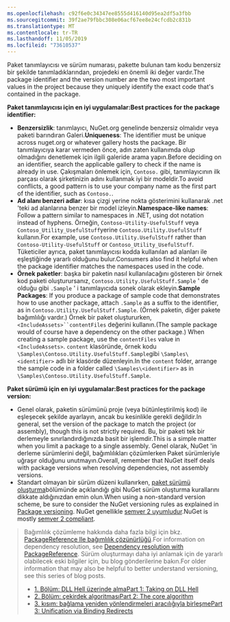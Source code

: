 ```yaml
---
ms.openlocfilehash: c92f6e0c34347ee8555d416140d95ea2df5a3fbb
ms.sourcegitcommit: 39f2ae79fbbc308e06acf67ee8e24cfcdb2c831b
ms.translationtype: MT
ms.contentlocale: tr-TR
ms.lasthandoff: 11/05/2019
ms.locfileid: "73610537"
---
```

<span data-ttu-id="6ca0d-101">Paket tanımlayıcısı ve sürüm numarası, pakette bulunan tam kodu benzersiz bir şekilde tanımladıklarından, projedeki en önemli iki değer vardır.</span><span class="sxs-lookup"><span data-stu-id="6ca0d-101">The package identifier and the version number are the two most important values in the project because they uniquely identify the exact code that's contained in the package.</span></span>

<span data-ttu-id="6ca0d-102">**Paket tanımlayıcısı için en iyi uygulamalar:**</span><span class="sxs-lookup"><span data-stu-id="6ca0d-102">**Best practices for the package identifier:**</span></span>

- <span data-ttu-id="6ca0d-103">**Benzersizlik**: tanımlayıcı, NuGet.org genelinde benzersiz olmalıdır veya paketi barındıran Galeri.</span><span class="sxs-lookup"><span data-stu-id="6ca0d-103">**Uniqueness**: The identifier must be unique across nuget.org or whatever gallery hosts the package.</span></span> <span data-ttu-id="6ca0d-104">Bir tanımlayıcıya karar vermeden önce, adın zaten kullanımda olup olmadığını denetlemek için ilgili galeride arama yapın.</span><span class="sxs-lookup"><span data-stu-id="6ca0d-104">Before deciding on an identifier, search the applicable gallery to check if the name is already in use.</span></span> <span data-ttu-id="6ca0d-105">Çakışmaları önlemek için, `Contoso.` gibi, tanımlayıcının ilk parçası olarak şirketinizin adını kullanmak iyi bir modeldir.</span><span class="sxs-lookup"><span data-stu-id="6ca0d-105">To avoid conflicts, a good pattern is to use your company name as the first part of the identifier, such as `Contoso.`.</span></span>
- <span data-ttu-id="6ca0d-106">**Ad alanı benzeri adlar**: kısa çizgi yerine nokta gösterimini kullanarak .net 'teki ad alanlarına benzer bir model izleyin.</span><span class="sxs-lookup"><span data-stu-id="6ca0d-106">**Namespace-like names**: Follow a pattern similar to namespaces in .NET, using dot notation instead of hyphens.</span></span> <span data-ttu-id="6ca0d-107">Örneğin, `Contoso-Utility-UsefulStuff` veya `Contoso_Utility_UsefulStuff`yerine `Contoso.Utility.UsefulStuff` kullanın.</span><span class="sxs-lookup"><span data-stu-id="6ca0d-107">For example, use `Contoso.Utility.UsefulStuff` rather than `Contoso-Utility-UsefulStuff` or `Contoso_Utility_UsefulStuff`.</span></span> <span data-ttu-id="6ca0d-108">Tüketiciler ayrıca, paket tanımlayıcısı kodda kullanılan ad alanları ile eşleştiğinde yararlı olduğunu bulur.</span><span class="sxs-lookup"><span data-stu-id="6ca0d-108">Consumers also find it helpful when the package identifier matches the namespaces used in the code.</span></span>
- <span data-ttu-id="6ca0d-109">**Örnek paketler**: başka bir paketin nasıl kullanılacağını gösteren bir örnek kod paketi oluşturursanız, `Contoso.Utility.UsefulStuff.Sample` ' de olduğu gibi `.Sample` ' i tanımlayıcıda sonek olarak ekleyin.</span><span class="sxs-lookup"><span data-stu-id="6ca0d-109">**Sample Packages**: If you produce a package of sample code that demonstrates how to use another package, attach `.Sample` as a suffix to the identifier, as in `Contoso.Utility.UsefulStuff.Sample`.</span></span> <span data-ttu-id="6ca0d-110">(Örnek paketin, diğer pakete bağımlılığı vardır.) Örnek bir paket oluştururken, `<IncludeAssets>``contentFiles` değerini kullanın.</span><span class="sxs-lookup"><span data-stu-id="6ca0d-110">(The sample package would of course have a dependency on the other package.) When creating a sample package, use the `contentFiles` value in `<IncludeAssets>`.</span></span> <span data-ttu-id="6ca0d-111">`content` klasöründe, örnek kodu `\Samples\Contoso.Utility.UsefulStuff.Sample`gibi `\Samples\<identifier>` adlı bir klasörde düzenleyin.</span><span class="sxs-lookup"><span data-stu-id="6ca0d-111">In the `content` folder, arrange the sample code in a folder called `\Samples\<identifier>` as in `\Samples\Contoso.Utility.UsefulStuff.Sample`.</span></span>

<span data-ttu-id="6ca0d-112">**Paket sürümü için en iyi uygulamalar:**</span><span class="sxs-lookup"><span data-stu-id="6ca0d-112">**Best practices for the package version:**</span></span>

- <span data-ttu-id="6ca0d-113">Genel olarak, paketin sürümünü proje (veya bütünleştirilmiş kod) ile eşleşecek şekilde ayarlayın, ancak bu kesinlikle gerekli değildir.</span><span class="sxs-lookup"><span data-stu-id="6ca0d-113">In general, set the version of the package to match the project (or assembly), though this is not strictly required.</span></span> <span data-ttu-id="6ca0d-114">Bu, bir paketi tek bir derlemeyle sınırlandırdığınızda basit bir işlemdir.</span><span class="sxs-lookup"><span data-stu-id="6ca0d-114">This is a simple matter when you limit a package to a single assembly.</span></span> <span data-ttu-id="6ca0d-115">Genel olarak, NuGet 'in derleme sürümlerini değil, bağımlılıkları çözümlerken Paket sürümleriyle uğraşır olduğunu unutmayın.</span><span class="sxs-lookup"><span data-stu-id="6ca0d-115">Overall, remember that NuGet itself deals with package versions when resolving dependencies, not assembly versions.</span></span>
- <span data-ttu-id="6ca0d-116">Standart olmayan bir sürüm düzeni kullanırken, [paket sürümü oluşturma](../../concepts/package-versioning.md)bölümünde açıklandığı gibi NuGet sürüm oluşturma kurallarını dikkate aldığınızdan emin olun.</span><span class="sxs-lookup"><span data-stu-id="6ca0d-116">When using a non-standard version scheme, be sure to consider the NuGet versioning rules as explained in [Package versioning](../../concepts/package-versioning.md).</span></span> <span data-ttu-id="6ca0d-117">NuGet genellikle [semver 2 uyumludur](../../concepts/package-versioning.md#semantic-versioning-200).</span><span class="sxs-lookup"><span data-stu-id="6ca0d-117">NuGet is mostly [semver 2 compliant](../../concepts/package-versioning.md#semantic-versioning-200).</span></span>

> <span data-ttu-id="6ca0d-118">Bağımlılık çözümleme hakkında daha fazla bilgi için bkz. [PackageReference Ile bağımlılık çözünürlüğü](../../concepts/dependency-resolution.md#dependency-resolution-with-packagereference).</span><span class="sxs-lookup"><span data-stu-id="6ca0d-118">For information on dependency resolution, see [Dependency resolution with PackageReference](../../concepts/dependency-resolution.md#dependency-resolution-with-packagereference).</span></span> <span data-ttu-id="6ca0d-119">Sürüm oluşturmayı daha iyi anlamak için de yararlı olabilecek eski bilgiler için, bu blog gönderilerine bakın.</span><span class="sxs-lookup"><span data-stu-id="6ca0d-119">For older information that may also be helpful to better understand versioning, see this series of blog posts.</span></span>
>
> - [<span data-ttu-id="6ca0d-120">1. Bölüm: DLL Hell üzerinde alma</span><span class="sxs-lookup"><span data-stu-id="6ca0d-120">Part 1: Taking on DLL Hell</span></span>](https://blog.davidebbo.com/2011/01/nuget-versioning-part-1-taking-on-dll.html)
> - [<span data-ttu-id="6ca0d-121">2. Bölüm: çekirdek algoritması</span><span class="sxs-lookup"><span data-stu-id="6ca0d-121">Part 2: The core algorithm</span></span>](https://blog.davidebbo.com/2011/01/nuget-versioning-part-2-core-algorithm.html)
> - [<span data-ttu-id="6ca0d-122">3. kısım: bağlama yeniden yönlendirmeleri aracılığıyla birleşme</span><span class="sxs-lookup"><span data-stu-id="6ca0d-122">Part 3: Unification via Binding Redirects</span></span>](https://blog.davidebbo.com/2011/01/nuget-versioning-part-3-unification-via.html)
